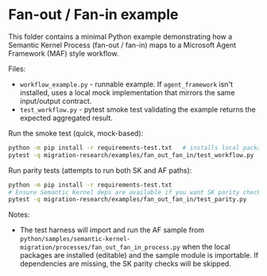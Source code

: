 # Fan-out / Fan-in example

This folder contains a minimal Python example demonstrating how a Semantic Kernel Process (fan-out / fan-in) maps to a Microsoft Agent Framework (MAF) style workflow.

Files:
- `workflow_example.py` - runnable example. If `agent_framework` isn't installed, uses a local mock implementation that mirrors the same input/output contract.
- `test_workflow.py` - pytest smoke test validating the example returns the expected aggregated result.

Run the smoke test (quick, mock-based):

```bash
python -m pip install -r requirements-test.txt   # installs local packages in editable mode + pytest
pytest -q migration-research/examples/fan_out_fan_in/test_workflow.py
```

Run parity tests (attempts to run both SK and AF paths):

```bash
python -m pip install -r requirements-test.txt
# Ensure Semantic Kernel deps are available if you want SK parity checks (optional)
pytest -q migration-research/examples/fan_out_fan_in/test_parity.py
```

Notes:
- The test harness will import and run the AF sample from `python/samples/semantic-kernel-migration/processes/fan_out_fan_in_process.py` when the local packages are installed (editable) and the sample module is importable. If dependencies are missing, the SK parity checks will be skipped.

